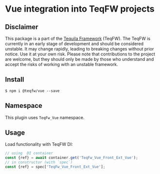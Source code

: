 # Vue integration into TeqFW projects

## Disclaimer

This package is a part of the [Tequila Framework](https://flancer32.com/what-is-teqfw-45da7071fdd4) (TeqFW). The TeqFW
is currently in an early stage of development and should be considered unstable. It may change rapidly, leading to
breaking changes without prior notice. Use it at your own risk. Please note that contributions to the project are
welcome, but they should only be made by those who understand and accept the risks of working with an unstable
framework.

## Install

```shell
$ npm i @teqfw/vue --save 
```

## Namespace

This plugin uses `TeqFw_Vue` namespace.

## Usage

Load functionality with TeqFW DI:

```javascript
// using  DI container
const {ref} = await container.get('TeqFw_Vue_Front_Ext_Vue');
// in constructor (with `spec`)
const {ref} = spec['TeqFw_Vue_Front_Ext_Vue'];
```
